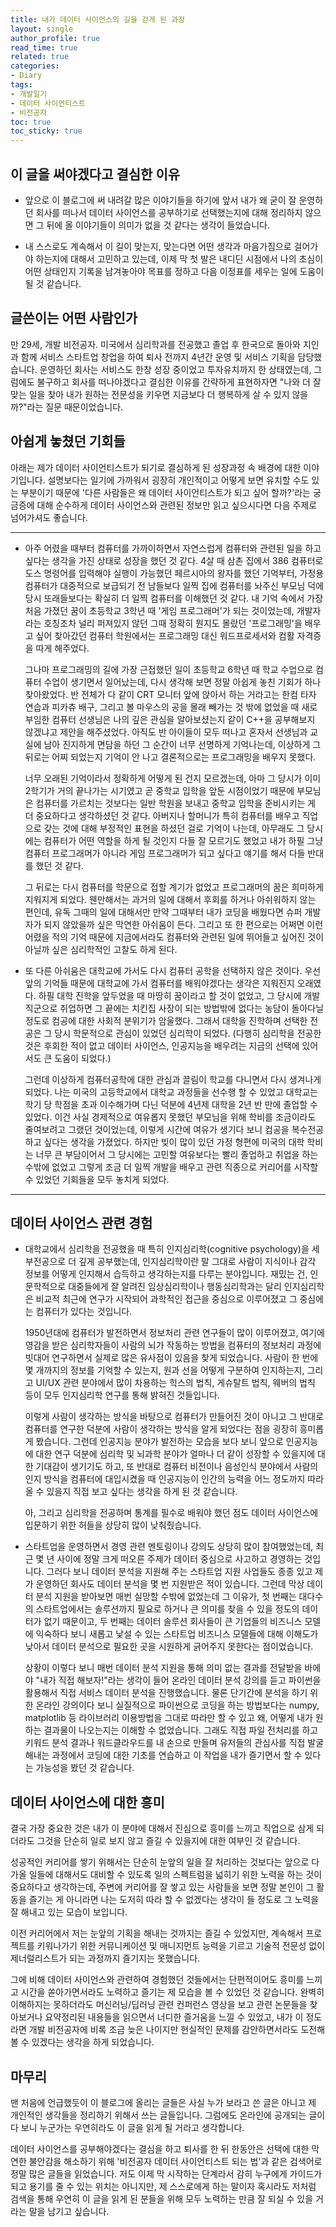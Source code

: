 ```yaml
---
title: 내가 데이터 사이언스의 길을 걷게 된 과정
layout: single
author_profile: true
read_time: true
related: true
categories:
- Diary
tags:
- 개발일기
- 데이터 사이언티스트
- 비전공자
toc: true
toc_sticky: true
---
```



## 이 글을 써야겠다고 결심한 이유

- 앞으로 이 블로그에 써 내려갈 많은 이야기들을 하기에 앞서 내가 왜 굳이 잘 운영하던 회사를 떠나서 데이터 사이언스를 공부하기로 선택했는지에 대해 정리하지 않으면 그 뒤에 올 이야기들이 의미가 없을 것 같다는 생각이 들었습니다.

- 내 스스로도 계속해서 이 길이 맞는지, 맞는다면 어떤 생각과 마음가짐으로 걸어가야 하는지에 대해서 고민하고 있는데, 이제 막 첫 발은 내디딘 시점에서 나의 초심이 어떤 상태인지 기록을 남겨놓아야 목표를 정하고 다음 이정표를 세우는 일에 도움이 될 것 같습니다.

  

## 글쓴이는 어떤 사람인가

만 29세, 개발 비전공자. 미국에서 심리학과를 전공했고 졸업 후 한국으로 돌아와 지인과 함께 서비스 스타트업 창업을 하여 퇴사 전까지 4년간 운영 및 서비스 기획을 담당했습니다. 운영하던 회사는 서비스도 한창 성장 중이었고 투자유치까지 한 상태였는데, 그럼에도 불구하고 회사를 떠나야겠다고 결심한 이유를 간략하게 표현하자면 "나와 더 잘 맞는 일을 찾아 내가 원하는 전문성을 키우면 지금보다 더 행복하게 살 수 있지 않을까?"라는 질문 때문이었습니다.



## 아쉽게 놓쳤던 기회들

아래는 제가 데이터 사이언티스트가 되기로 결심하게 된 성장과정 속 배경에 대한 이야기입니다. 설명보다는 일기에 가까워서 굉장히 개인적이고 어떻게 보면 유치할 수도 있는 부분이기 때문에 '다른 사람들은 왜 데이터 사이언티스트가 되고 싶어 할까?'라는 궁금증에 대해 순수하게 데이터 사이언스와 관련된 정보만 읽고 싶으시다면 다음 주제로 넘어가셔도 좋습니다.

------

- 아주 어렸을 때부터 컴퓨터를 가까이하면서 자연스럽게 컴퓨터와 관련된 일을 하고 싶다는 생각을 가진 상태로 성장을 했던 것 같다. 4살 때 삼촌 집에서 386 컴퓨터로 도스 명령어를 입력해야 실행이 가능했던 페르시아의 왕자를 했던 기억부터, 가정용 컴퓨터가 대중적으로 보급되기 전 남들보다 일찍 집에 컴퓨터를 놔주신 부모님 덕에 당시 또래들보다는 확실히 더 일찍 컴퓨터를 이해했던 것 같다. 내 기억 속에서 가장 처음 가졌던 꿈이 초등학교 3학년 때 '게임 프로그래머'가 되는 것이었는데, 개발자라는 호칭조차 널리 퍼져있지 않던 그때 정확히 뭔지도 몰랐던 '프로그래밍'을 배우고 싶어 찾아갔던 컴퓨터 학원에서는 프로그래밍 대신 워드프로세서와 컴활 자격증을 따게 해주었다.

  그나마 프로그래밍의 길에 가장 근접했던 일이 초등학교 6학년 때 학교 수업으로 컴퓨터 수업이 생기면서 일어났는데, 다시 생각해 보면 정말 아쉽게 놓친 기회가 하나 찾아왔었다. 반 전체가 다 같이 CRT 모니터 앞에 앉아서 하는 거라고는 한컴 타자 연습과 피카츄 배구, 그리고 볼 마우스의 공을 몰래 빼가는 것 밖에 없었을 때 새로 부임한 컴퓨터 선생님은 나의 깊은 관심을 알아보셨는지 같이 C++을 공부해보지 않겠냐고 제안을 해주셨었다. 아직도 반 아이들이 모두 떠나고 혼자서 선생님과 교실에 남아 진지하게 면담을 하던 그 순간이 너무 선명하게 기억나는데, 이상하게 그 뒤로는 어찌 되었는지 기억이 안 나고 결론적으로는 프로그래밍을 배우지 못했다.

  너무 오래된 기억이라서 정확하게 어떻게 된 건지 모르겠는데, 아마 그 당시가 이미 2학기가 거의 끝나가는 시기였고 곧 중학교 입학을 앞둔 시점이었기 때문에 부모님은 컴퓨터를 가르치는 것보다는 일반 학원을 보내고 중학교 입학을 준비시키는 게 더 중요하다고 생각하셨던 것 같다. 아버지나 할머니가 특히 컴퓨터를 배우고 직업으로 갖는 것에 대해 부정적인 표현을 하셨던 걸로 기억이 나는데, 아무래도 그 당시에는 컴퓨터가 어떤 역할을 하게 될 것인지 다들 잘 모르기도 했었고 내가 하필 그냥 컴퓨터 프로그래머가 아니라 게임 프로그래머가 되고 싶다고 얘기를 해서 다들 반대를 했던 것 같다.

  그 뒤로는 다시 컴퓨터를 학문으로 접할 계기가 없었고 프로그래머의 꿈은 희미하게 지워지게 되었다. 웬만해서는 과거의 일에 대해서 후회를 하거나 아쉬워하지 않는 편인데, 유독 그때의 일에 대해서만 만약 그때부터 내가 코딩을 배웠다면 슈퍼 개발자가 되지 않았을까 싶은 막연한 아쉬움이 든다. 그리고 또 한 편으로는 어쩌면 이런 어렸을 적의 기억 때문에 지금에서라도 컴퓨터와 관련된 일에 뛰어들고 싶어진 것이 아닐까 싶은 심리학적인 고찰도 하게 된다.

- 또 다른 아쉬움은 대학교에 가서도 다시 컴퓨터 공학을 선택하지 않은 것이다. 우선 앞의 기억들 때문에 대학교에 가서 컴퓨터를 배워야겠다는 생각은 지워진지 오래였다. 하필 대학 진학을 앞두었을 때 마땅히 꿈이라고 할 것이 없었고, 그 당시에 개발직군으로 취업하면 그 끝에는 치킨집 사장이 되는 방법밖에 없다는 농담이 돌아다닐 정도로 컴공에 대한 사회적 분위기가 암울했다. 그래서 대학을 진학하며 선택한 전공은 그 당시 학문적으로 관심이 있었던 심리학이 되었다. (다행히 심리학을 전공한 것은 후회한 적이 없고 데이터 사이언스, 인공지능을 배우려는 지금의 선택에 있어서도 큰 도움이 되었다.)

  그런데 이상하게 컴퓨터공학에 대한 관심과 끌림이 학교를 다니면서 다시 생겨나게 되었다. 나는 미국의 고등학교에서 대학교 과정들을 선수행 할 수 있었고 대학교는 학기 당 학점을 초과 이수해가며 다닌 덕분에 4년제 대학을 2년 반 만에 졸업할 수 있었다. 이건 사실 경제적으로 여유롭지 못했던 부모님을 위해 학비를 조금이라도 줄여보려고 그랬던 것이었는데, 이렇게 시간에 여유가 생기다 보니 컴공을 복수전공하고 싶다는 생각을 가졌었다. 하지만 빚이 많이 있던 가정 형편에 미국의 대학 학비는 너무 큰 부담이어서 그 당시에는 고민할 여유보다는 빨리 졸업하고 취업을 하는 수밖에 없었고 그렇게 조금 더 일찍 개발을 배우고 관련 직종으로 커리어를 시작할 수 있었던 기회들을 모두 놓치게 되었다.

------



## 데이터 사이언스 관련 경험

- 대학교에서 심리학을 전공했을 때 특히 인지심리학(cognitive psychology)을 세부전공으로 더 깊게 공부했는데, 인지심리학이란 말 그대로 사람이 지식이나 감각 정보를 어떻게 인지해서 습득하고 생각하는지를 다루는 분야입니다. 재밌는 건, 인문학적으로 대중들에게 잘 알려진 임상심리학이나 행동심리학과는 달리 인지심리학은 비교적 최근에 연구가 시작되어 과학적인 접근을 중심으로 이루어졌고 그 중심에는 컴퓨터가 있다는 것입니다.

  1950년대에 컴퓨터가 발전하면서 정보처리 관련 연구들이 많이 이루어졌고, 여기에 영감을 받은 심리학자들이 사람의 뇌가 작동하는 방법을 컴퓨터의 정보처리 과정에 빗대어 연구하면서 실제로 많은 유사점이 있음을 찾게 되었습니다. 사람이 한 번에 몇 개까지의 정보를 기억할 수 있는지, 원과 선을 어떻게 구분하여 인지하는지, 그리고 UI/UX 관련 분야에서 많이 차용하는 힉스의 법칙, 게슈탈트 법칙, 웨버의 법칙 등이 모두 인지심리학 연구를 통해 밝혀진 것들입니다.

  이렇게 사람이 생각하는 방식을 바탕으로 컴퓨터가 만들어진 것이 아니고 그 반대로 컴퓨터를 연구한 덕분에 사람이 생각하는 방식을 알게 되었다는 점을 굉장히 흥미롭게 봤습니다. 그런데 인공지능 분야가 발전하는 모습을 보다 보니 앞으로 인공지능에 대한 연구 덕분에 심리학 및 뇌과학 분야가 얼마나 더 같이 성장할 수 있을지에 대한 기대감이 생기기도 하고, 또 반대로 컴퓨터 비전이나 음성인식 분야에서 사람의 인지 방식을 컴퓨터에 대입시켰을 때 인공지능이 인간의 능력을 어느 정도까지 따라올 수 있을지 직접 보고 싶다는 생각을 하게 된 것 같습니다.

  아, 그리고 심리학을 전공하며 통계를 필수로 배워야 했던 점도 데이터 사이언스에 입문하기 위한 허들을 상당히 많이 낮춰줬습니다.

  

- 스타트업을 운영하면서 경영 관련 멘토링이나 강의도 상당히 많이 참여했었는데, 최근 몇 년 사이에 정말 크게 떠오른 주제가 데이터 중심으로 사고하고 경영하는 것입니다. 그러다 보니 데이터 분석을 지원해 주는 스타트업 지원 사업들도 종종 있고 제가 운영하던 회사도 데이터 분석을 몇 번 지원받은 적이 있습니다. 그런데 막상 데이터 분석 지원을 받아보면 매번 실망할 수밖에 없었는데 그 이유가, 첫 번째는 대다수의 스타트업에서는 솔루션까지 필요로 하거나 큰 의미를 찾을 수 있을 정도의 데이터가 없기 때문이고, 두 번째는 데이터 솔루션 회사들이 큰 기업들의 비즈니스 모델에 익숙하다 보니 새롭고 낯설 수 있는 스타트업 비즈니스 모델들에 대해 이해도가 낮아서 데이터 분석으로 필요한 곳을 시원하게 긁어주지 못한다는 점이었습니다.

  상황이 이렇다 보니 매번 데이터 분석 지원을 통해 의미 없는 결과를 전달받을 바에야 "내가 직접 해보자!"라는 생각이 들어 온라인 데이터 분석 강의를 듣고 파이썬을 활용해서 직접 서비스 데이터 분석을 진행했습니다. 물론 단기간에 분석을 하기 위한 온라인 강의이다 보니 실질적으로 파이썬으로 코딩을 하는 방법보다는 numpy, matplotlib 등 라이브러리 이용방법을 그대로 따라만 할 수 있고 왜, 어떻게 내가 원하는 결과물이 나오는지는 이해할 수 없었습니다. 그래도 직접 파일 전처리를 하고 키워드 분석 결과나 워드클라우드를 내 손으로 만들며 유저들의 관심사를 직접 발굴해내는 과정에서 코딩에 대한 기초를 연습하고 이 작업을 내가 즐기면서 할 수 있다는 가능성을 봤던 것 같습니다.

  

## 데이터 사이언스에 대한 흥미

결국 가장 중요한 것은 내가 이 분야에 대해서 진심으로 흥미를 느끼고 직업으로 삼게 되더라도 그것을 단순히 일로 보지 않고 즐길 수 있을지에 대한 여부인 것 같습니다.

성공적인 커리어를 쌓기 위해서는 단순히 눈앞의 일을 잘 처리하는 것보다는 앞으로 다가올 일들에 대해서도 대비할 수 있도록 일의 스펙트럼을 넓히기 위한 노력을 하는 것이 중요하다고 생각하는데, 주변에 커리어를 잘 쌓고 있는 사람들을 보면 정말 본인이 그 활동을 즐기는 게 아니라면 나는 도저히 따라 할 수 없겠다는 생각이 들 정도로 그 노력을 잘 해내고 있는 모습이 보입니다.

이전 커리어에서 저는 눈앞의 기획을 해내는 것까지는 즐길 수 있었지만, 계속해서 프로젝트를 키워나가기 위한 커뮤니케이션 및 매니지먼트 능력을 기르고 기술적 전문성 없이 제너럴리스트가 되는 과정까지 즐기지는 못했습니다.

그에 비해 데이터 사이언스와 관련하여 경험했던 것들에서는 단편적이어도 흥미를 느끼고 시간을 쏟아가면서라도 노력하고 즐기는 제 모습을 볼 수 있었던 것 같습니다. 완벽히 이해하지는 못하더라도 머신러닝/딥러닝 관련 컨퍼런스 영상을 보고 관련 논문들을 찾아보거나 요약정리된 내용들을 읽으면서 너디한 즐거움을 느낄 수 있었고, 내가 이 정도라면 개발 비전공자에 비록 조금 늦은 나이지만 현실적인 문제를 감안하면서라도 도전해볼 수 있겠다는 생각을 하게 되었습니다.



## 마무리

맨 처음에 언급했듯이 이 블로그에 올리는 글들은 사실 누가 보라고 쓴 글은 아니고 제 개인적인 생각들을 정리하기 위해서 쓰는 글들입니다. 그럼에도 온라인에 공개되는 글이다 보니 누군가는 우연히라도 이 글을 읽게 될 거라고 생각합니다.

데이터 사이언스를 공부해야겠다는 결심을 하고 퇴사를 한 뒤 한동안은 선택에 대한 막연한 불안감을 해소하기 위해 '비전공자 데이터 사이언티스트 되는 법'과 같은 검색어로 정말 많은 글들을 읽었습니다. 저도 이제 막 시작하는 단계라서 감히 누구에게 가이드가 되고 용기를 줄 수 있는 위치는 아니지만, 제 스스로에게 하는 말이자 혹시라도 저처럼 검색을 통해 우연히 이 글을 읽게 된 분들을 위해 모두 노력하는 만큼 잘 되실 수 있을 거라는 말을 남기고 싶습니다.

